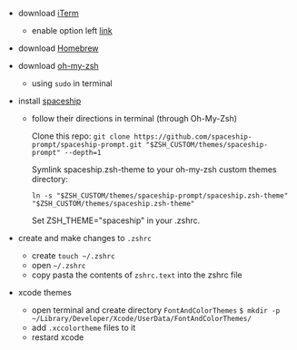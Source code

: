- download [iTerm](https://iterm2.com)
  - enable option left [link](https://apple.stackexchange.com/questions/154292/iterm-going-one-word-backwards-and-forwards) 
- download [Homebrew]([https://ohmyz.sh](https://brew.sh))
- download [oh-my-zsh](https://ohmyz.sh)
  - using `sudo` in terminal
- install [spaceship](https://github.com/spaceship-prompt/spaceship-prompt)
  - follow their directions in terminal (through Oh-My-Zsh)
  
    Clone this repo:
    `git clone https://github.com/spaceship-prompt/spaceship-prompt.git "$ZSH_CUSTOM/themes/spaceship-prompt" --depth=1`
    
    Symlink spaceship.zsh-theme to your oh-my-zsh custom themes directory:

    `ln -s "$ZSH_CUSTOM/themes/spaceship-prompt/spaceship.zsh-theme" "$ZSH_CUSTOM/themes/spaceship.zsh-theme"`

    Set ZSH_THEME="spaceship" in your .zshrc.

- create and make changes to `.zshrc`
  - create `touch ~/.zshrc`
  - open `~/.zshrc`
  - copy pasta the contents of `zshrc.text` into the zshrc file

- xcode themes
  - open terminal and create directory `FontAndColorThemes`
  `$ mkdir -p ~/Library/Developer/Xcode/UserData/FontAndColorThemes/`
  - add `.xccolortheme` files to it
  - restard xcode

